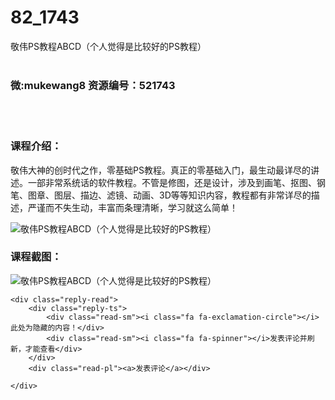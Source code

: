 # 82_1743
敬伟PS教程ABCD（个人觉得是比较好的PS教程）
<br/></br>
<h3>微:mukewang8 资源编号：521743</h3>
<br/></br>
<h3>课程介绍：</h3>
<p>敬伟大神的创时代之作，零基础<a title="查看与 PS 相关的文章" target="_blank">PS</a>教程。真正的零基础入门，最生动最详尽的讲述。一部非常系统话的软件教程。不管是修图，还是设计，涉及到画笔、抠图、钢笔、图章、图层、描边、滤镜、动画、3D等等知识内容，教程都有非常详尽的描述，严谨而不失生动，丰富而条理清晰，学习就这么简单！</p>
<p><img src="https://www.ko996.com/wp-content/uploads/img/2018/03/2-212.png" alt="敬伟PS教程ABCD（个人觉得是比较好的PS教程）"></p>
<div class="info-desc">
<h3>课程截图：</h3>
<p><img src="https://www.ko996.com/wp-content/uploads/img/2018/03/3-222.png" alt="敬伟PS教程ABCD（个人觉得是比较好的PS教程）"></p>


	<div class="reply-read">
		<div class="reply-ts">
			<div class="read-sm"><i class="fa fa-exclamation-circle"></i>此处为隐藏的内容！</div>
			<div class="read-sm"><i class="fa fa-spinner"></i>发表评论并刷新，才能查看</div>
		</div>
		<div class="read-pl"><a>发表评论</a></div>
		
    </div>
</div>
